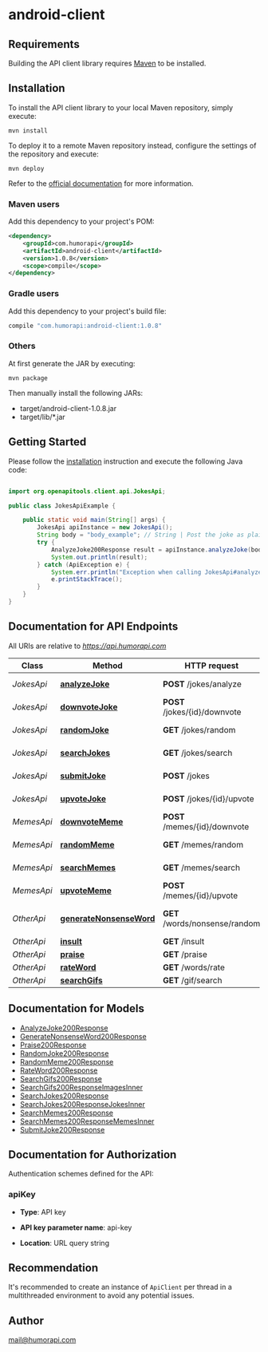 # android-client

## Requirements

Building the API client library requires [Maven](https://maven.apache.org/) to be installed.

## Installation

To install the API client library to your local Maven repository, simply execute:

```shell
mvn install
```

To deploy it to a remote Maven repository instead, configure the settings of the repository and execute:

```shell
mvn deploy
```

Refer to the [official documentation](https://maven.apache.org/plugins/maven-deploy-plugin/usage.html) for more information.

### Maven users

Add this dependency to your project's POM:

```xml
<dependency>
    <groupId>com.humorapi</groupId>
    <artifactId>android-client</artifactId>
    <version>1.0.8</version>
    <scope>compile</scope>
</dependency>
```

### Gradle users

Add this dependency to your project's build file:

```groovy
compile "com.humorapi:android-client:1.0.8"
```

### Others

At first generate the JAR by executing:

    mvn package

Then manually install the following JARs:

- target/android-client-1.0.8.jar
- target/lib/*.jar

## Getting Started

Please follow the [installation](#installation) instruction and execute the following Java code:

```java

import org.openapitools.client.api.JokesApi;

public class JokesApiExample {

    public static void main(String[] args) {
        JokesApi apiInstance = new JokesApi();
        String body = "body_example"; // String | Post the joke as plain text.
        try {
            AnalyzeJoke200Response result = apiInstance.analyzeJoke(body);
            System.out.println(result);
        } catch (ApiException e) {
            System.err.println("Exception when calling JokesApi#analyzeJoke");
            e.printStackTrace();
        }
    }
}

```

## Documentation for API Endpoints

All URIs are relative to *https://api.humorapi.com*

Class | Method | HTTP request | Description
------------ | ------------- | ------------- | -------------
*JokesApi* | [**analyzeJoke**](docs/JokesApi.md#analyzeJoke) | **POST** /jokes/analyze | Analyze Joke
*JokesApi* | [**downvoteJoke**](docs/JokesApi.md#downvoteJoke) | **POST** /jokes/{id}/downvote | Downvote a Joke
*JokesApi* | [**randomJoke**](docs/JokesApi.md#randomJoke) | **GET** /jokes/random | Random Joke
*JokesApi* | [**searchJokes**](docs/JokesApi.md#searchJokes) | **GET** /jokes/search | Search Jokes
*JokesApi* | [**submitJoke**](docs/JokesApi.md#submitJoke) | **POST** /jokes | Submit Joke
*JokesApi* | [**upvoteJoke**](docs/JokesApi.md#upvoteJoke) | **POST** /jokes/{id}/upvote | Upvote a Joke
*MemesApi* | [**downvoteMeme**](docs/MemesApi.md#downvoteMeme) | **POST** /memes/{id}/downvote | Downvote a Meme
*MemesApi* | [**randomMeme**](docs/MemesApi.md#randomMeme) | **GET** /memes/random | Random Meme
*MemesApi* | [**searchMemes**](docs/MemesApi.md#searchMemes) | **GET** /memes/search | Search Memes
*MemesApi* | [**upvoteMeme**](docs/MemesApi.md#upvoteMeme) | **POST** /memes/{id}/upvote | Upvote a Meme
*OtherApi* | [**generateNonsenseWord**](docs/OtherApi.md#generateNonsenseWord) | **GET** /words/nonsense/random | Generate Nonsense Word
*OtherApi* | [**insult**](docs/OtherApi.md#insult) | **GET** /insult | Insult
*OtherApi* | [**praise**](docs/OtherApi.md#praise) | **GET** /praise | Praise
*OtherApi* | [**rateWord**](docs/OtherApi.md#rateWord) | **GET** /words/rate | Rate Word
*OtherApi* | [**searchGifs**](docs/OtherApi.md#searchGifs) | **GET** /gif/search | Search Gifs


## Documentation for Models

 - [AnalyzeJoke200Response](docs/AnalyzeJoke200Response.md)
 - [GenerateNonsenseWord200Response](docs/GenerateNonsenseWord200Response.md)
 - [Praise200Response](docs/Praise200Response.md)
 - [RandomJoke200Response](docs/RandomJoke200Response.md)
 - [RandomMeme200Response](docs/RandomMeme200Response.md)
 - [RateWord200Response](docs/RateWord200Response.md)
 - [SearchGifs200Response](docs/SearchGifs200Response.md)
 - [SearchGifs200ResponseImagesInner](docs/SearchGifs200ResponseImagesInner.md)
 - [SearchJokes200Response](docs/SearchJokes200Response.md)
 - [SearchJokes200ResponseJokesInner](docs/SearchJokes200ResponseJokesInner.md)
 - [SearchMemes200Response](docs/SearchMemes200Response.md)
 - [SearchMemes200ResponseMemesInner](docs/SearchMemes200ResponseMemesInner.md)
 - [SubmitJoke200Response](docs/SubmitJoke200Response.md)


## Documentation for Authorization

Authentication schemes defined for the API:
### apiKey

- **Type**: API key

- **API key parameter name**: api-key
- **Location**: URL query string


## Recommendation

It's recommended to create an instance of `ApiClient` per thread in a multithreaded environment to avoid any potential issues.

## Author

mail@humorapi.com

